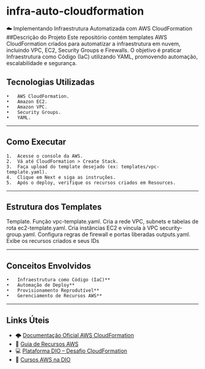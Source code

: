 # infra-auto-cloudformation
☁️ Implementando Infraestrutura Automatizada com AWS CloudFormation
##Descrição do Projeto
Este repositório contém templates AWS CloudFormation criados para automatizar a infraestrutura em nuvem, incluindo VPC, EC2, Security Groups e Firewalls.
O objetivo é praticar Infraestrutura como Código (IaC) utilizando YAML, promovendo automação, escalabilidade e segurança.

## Tecnologias Utilizadas
	•	AWS CloudFormation.
	•	Amazon EC2.
	•	Amazon VPC.
	•	Security Groups.
	•	YAML.

 -----

## Como Executar
	1.	Acesse o console da AWS.
	2.	Vá até CloudFormation > Create Stack.
	3.	Faça upload do template desejado (ex: templates/vpc-template.yaml).
	4.	Clique em Next e siga as instruções.
	5.	Após o deploy, verifique os recursos criados em Resources.

-----

## Estrutura dos Templates
Template.                        Função
vpc-template.yaml.       Cria a rede VPC, subnets e tabelas de rota
ec2-template.yaml.       Cria instâncias EC2 e vincula à VPC
security-group.yaml.     Configura regras de firewall e portas liberadas
outputs.yaml.            Exibe os recursos criados e seus IDs

----

## Conceitos Envolvidos

	•	Infraestrutura como Código (IaC)**
	•	Automação de Deploy**
	•	Provisionamento Reprodutível**
	•	Gerenciamento de Recursos AWS**

----

 ## Links Úteis

- 🌩️ [Documentação Oficial AWS CloudFormation](https://docs.aws.amazon.com/cloudformation/)
- 🧱 [Guia de Recursos AWS](https://docs.aws.amazon.com/AWSCloudFormation/latest/UserGuide/aws-template-resource-type-ref.html)
- 💻 [Plataforma DIO – Desafio CloudFormation](https://web.dio.me/)
- 📘 [Cursos AWS na DIO](https://web.dio.me/track/aws-cloud)




